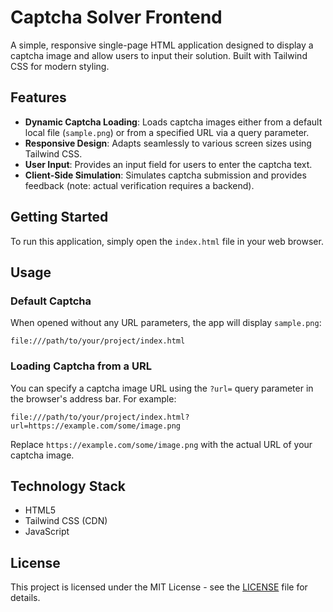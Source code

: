 # Captcha Solver Frontend

A simple, responsive single-page HTML application designed to display a captcha image and allow users to input their solution. Built with Tailwind CSS for modern styling.

## Features

- **Dynamic Captcha Loading**: Loads captcha images either from a default local file (`sample.png`) or from a specified URL via a query parameter.
- **Responsive Design**: Adapts seamlessly to various screen sizes using Tailwind CSS.
- **User Input**: Provides an input field for users to enter the captcha text.
- **Client-Side Simulation**: Simulates captcha submission and provides feedback (note: actual verification requires a backend).

## Getting Started

To run this application, simply open the `index.html` file in your web browser.

## Usage

### Default Captcha

When opened without any URL parameters, the app will display `sample.png`:

```
file:///path/to/your/project/index.html
```

### Loading Captcha from a URL

You can specify a captcha image URL using the `?url=` query parameter in the browser's address bar. For example:

```
file:///path/to/your/project/index.html?url=https://example.com/some/image.png
```

Replace `https://example.com/some/image.png` with the actual URL of your captcha image.

## Technology Stack

- HTML5
- Tailwind CSS (CDN)
- JavaScript

## License

This project is licensed under the MIT License - see the [LICENSE](LICENSE) file for details.